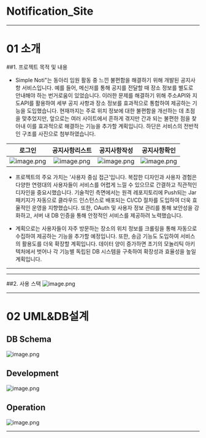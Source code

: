 # Notification_Site

***

# 01 소개


##1. 프로젝트 목적 및 내용
* Simple Noti"는 동아리 임원 활동 중 느낀 불편함을 해결하기 위해 개발된 공지사항 서비스입니다. 예를 들어, 메신저를 통해 공지를 전달할 때 장소 정보를 별도로 안내해야 하는 번거로움이 있었습니다. 이러한 문제를 해결하기 위해 주소API와 지도API를 활용하여 세부 공지 사항과 장소 정보를 효과적으로 통합하여 제공하는 기능을 도입했습니다. 현재까지는 주로 위치 정보에 대한 불편함을 개선하는 데 초점을 맞추었지만, 앞으로는 여러 사이트에서 흔하게 겪지만 간과 되는 불편한 점을 찾아내 이를 효과적으로 해결하는 기능을 추가할 계획입니다. 하단은 서비스의 전반적인 구조를 사진으로 첨부하였습니다.

|로그인|공지사항리스트|공지사항작성|공지사항확인|
|:---:|:---:|:---:|:---:|
|![image.png](/.attachments/image-be23287f-bb61-40de-895d-56c57a9d1ac0.png)|![image.png](/.attachments/image-ee90a50f-35d6-4852-9e31-e4926d781da4.png)|![image.png](/.attachments/image-e6bb08e3-94a3-4073-aea8-d78366da657f.png)|![image.png](/.attachments/image-09693776-9e84-4308-82f1-29d2aad3da13.png)|

* 프로젝트의 주요 가치는 '사용자 중심 접근'입니다. 복잡한 디자인과 사용자 경험은 다양한 연령대의 사용자들이 서비스를 어렵게 느낄 수 있으므로 간결하고 직관적인 디자인을 중요시했습니다. 기술적인 측면에서는 원격 레포지토리에 Push되는 Jar 패키지가 자동으로 클라우드 인스턴스로 배포되는 CI/CD 절차를 도입하여 더욱 효율적인 운영을 지향했습니다. 또한, OAuth 및 사용자 정보 관리를 통해 보안성을 강화하고, 서버 내 DB 인증을 통해 안정적인 서비스를 제공하려 노력했습니다.

* 계획으로는 사용자들이 자주 방문하는 장소의 위치 정보를 크롤링을 통해 자동으로 수집하여 제공하는 기능을 추가할 예정입니다. 또한, 송금 기능도 도입하여 서비스의 활용도를 더욱 확장할 계획입니다. 데이터 양이 증가하면 초기의 모놀리틱 아키텍처에서 벗어나 각 기능별 독립된 DB 시스템을 구축하여 확장성과 효율성을 높일 계획입니다.
***
***
##2. 사용 스택
![image.png](/.attachments/image-2506076a-8d0d-4817-bf1d-927b7de5645b.png)

***

# 02 UML&DB설계

## DB Schema
![image.png](/.attachments/image-d611e68a-8b96-4eca-82b3-29420417525c.png)
## Development
![image.png](/.attachments/image-e463c4a8-84f7-4db8-af51-4f05c31921d6.png)
## Operation
![image.png](/.attachments/image-4337ad9e-3ef7-42d8-9261-86168836bcf8.png)
***
